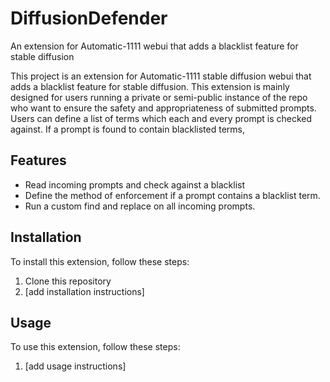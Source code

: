 # DiffusionDefender
An extension for Automatic-1111 webui that adds a blacklist feature for stable diffusion

This project is an extension for Automatic-1111 stable diffusion webui that adds a blacklist feature for stable diffusion. This extension is mainly designed for users running a private or semi-public instance of the repo who want to ensure the safety and appropriateness of submitted prompts. Users can define a list of terms which each and every prompt is checked against. If a prompt is found to contain blacklisted terms, 

## Features
- Read incoming prompts and check against a blacklist
- Define the method of enforcement if a prompt contains a blacklist term.
- Run a custom find and replace on all incoming prompts.

## Installation

To install this extension, follow these steps:

1. Clone this repository
2. [add installation instructions]

## Usage

To use this extension, follow these steps:

1. [add usage instructions]
